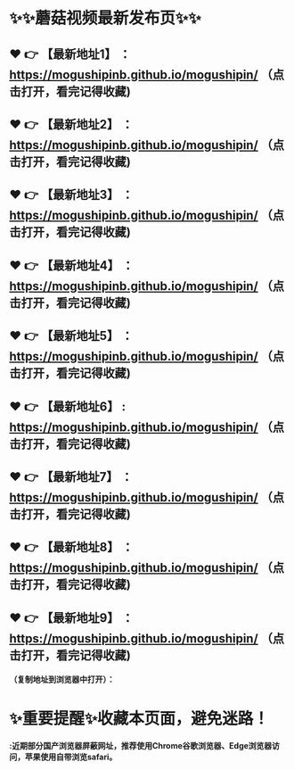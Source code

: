
# :sparkles::sparkles:蘑菇视频最新发布页:sparkles::sparkles:

 :heart: :point_right: 【最新地址1】 ：https://mogushipinb.github.io/mogushipin/  （点击打开，看完记得收藏)
 ------
 :heart: :point_right: 【最新地址2】 ：https://mogushipinb.github.io/mogushipin/  （点击打开，看完记得收藏)
 ------
 :heart: :point_right: 【最新地址3】 ：https://mogushipinb.github.io/mogushipin/  （点击打开，看完记得收藏)
 ------ 
 :heart: :point_right: 【最新地址4】 ：https://mogushipinb.github.io/mogushipin/   （点击打开，看完记得收藏)
 ------
 :heart: :point_right: 【最新地址5】 ：https://mogushipinb.github.io/mogushipin/ （点击打开，看完记得收藏)
 ------
 :heart: :point_right: 【最新地址6】 : https://mogushipinb.github.io/mogushipin/   （点击打开，看完记得收藏)
 ------
 :heart: :point_right: 【最新地址7】 ：https://mogushipinb.github.io/mogushipin/   （点击打开，看完记得收藏)
 ------
 :heart: :point_right: 【最新地址8】 ：https://mogushipinb.github.io/mogushipin/  （点击打开，看完记得收藏)
 ------
 :heart: :point_right: 【最新地址9】 ：https://mogushipinb.github.io/mogushipin/   （点击打开，看完记得收藏)
  ------

  
#### （复制地址到浏览器中打开）：
# :sparkles:重要提醒:sparkles:收藏本页面，避免迷路！
#### :近期部分国产浏览器屏蔽网址，推荐使用Chrome谷歌浏览器、Edge浏览器访问，苹果使用自带浏览safari。
